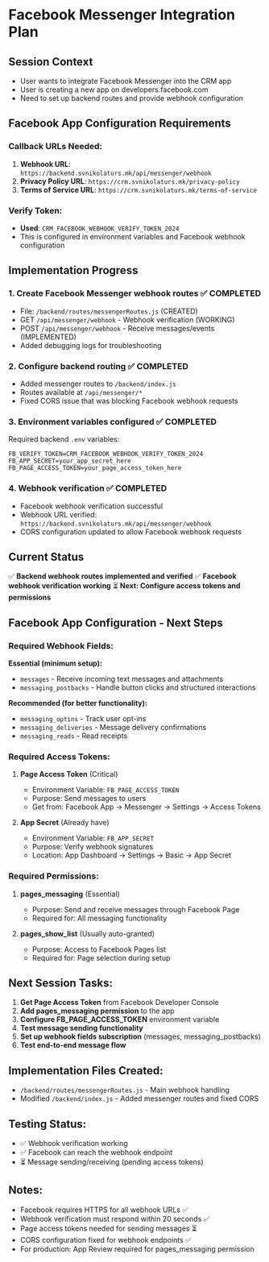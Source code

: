 # Facebook Messenger Integration Plan

## Session Context
- User wants to integrate Facebook Messenger into the CRM app
- User is creating a new app on developers.facebook.com
- Need to set up backend routes and provide webhook configuration

## Facebook App Configuration Requirements

### Callback URLs Needed:
1. **Webhook URL**: `https://backend.svnikolaturs.mk/api/messenger/webhook`
2. **Privacy Policy URL**: `https://crm.svnikolaturs.mk/privacy-policy`
3. **Terms of Service URL**: `https://crm.svnikolaturs.mk/terms-of-service`

### Verify Token:
- **Used**: `CRM_FACEBOOK_WEBHOOK_VERIFY_TOKEN_2024`
- This is configured in environment variables and Facebook webhook configuration

## Implementation Progress

### 1. Create Facebook Messenger webhook routes ✅ COMPLETED
- File: `/backend/routes/messengerRoutes.js` (CREATED)
- GET `/api/messenger/webhook` - Webhook verification (WORKING)
- POST `/api/messenger/webhook` - Receive messages/events (IMPLEMENTED)
- Added debugging logs for troubleshooting

### 2. Configure backend routing ✅ COMPLETED
- Added messenger routes to `/backend/index.js` 
- Routes available at `/api/messenger/*`
- Fixed CORS issue that was blocking Facebook webhook requests

### 3. Environment variables configured ✅ COMPLETED
Required backend `.env` variables:
```
FB_VERIFY_TOKEN=CRM_FACEBOOK_WEBHOOK_VERIFY_TOKEN_2024
FB_APP_SECRET=your_app_secret_here
FB_PAGE_ACCESS_TOKEN=your_page_access_token_here
```

### 4. Webhook verification ✅ COMPLETED
- Facebook webhook verification successful
- Webhook URL verified: `https://backend.svnikolaturs.mk/api/messenger/webhook`
- CORS configuration updated to allow Facebook webhook requests

## Current Status
✅ **Backend webhook routes implemented and verified**
✅ **Facebook webhook verification working**
⏳ **Next: Configure access tokens and permissions**

## Facebook App Configuration - Next Steps

### Required Webhook Fields:
**Essential (minimum setup):**
- `messages` - Receive incoming text messages and attachments
- `messaging_postbacks` - Handle button clicks and structured interactions

**Recommended (for better functionality):**
- `messaging_optins` - Track user opt-ins
- `messaging_deliveries` - Message delivery confirmations
- `messaging_reads` - Read receipts

### Required Access Tokens:
1. **Page Access Token** (Critical)
   - Environment Variable: `FB_PAGE_ACCESS_TOKEN`
   - Purpose: Send messages to users
   - Get from: Facebook App → Messenger → Settings → Access Tokens

2. **App Secret** (Already have)
   - Environment Variable: `FB_APP_SECRET`
   - Purpose: Verify webhook signatures
   - Location: App Dashboard → Settings → Basic → App Secret

### Required Permissions:
1. **pages_messaging** (Essential)
   - Purpose: Send and receive messages through Facebook Page
   - Required for: All messaging functionality

2. **pages_show_list** (Usually auto-granted)
   - Purpose: Access to Facebook Pages list
   - Required for: Page selection during setup

## Next Session Tasks:
1. **Get Page Access Token** from Facebook Developer Console
2. **Add pages_messaging permission** to the app
3. **Configure FB_PAGE_ACCESS_TOKEN** environment variable
4. **Test message sending functionality**
5. **Set up webhook fields subscription** (messages, messaging_postbacks)
6. **Test end-to-end message flow**

## Implementation Files Created:
- `/backend/routes/messengerRoutes.js` - Main webhook handling
- Modified `/backend/index.js` - Added messenger routes and fixed CORS

## Testing Status:
- ✅ Webhook verification working
- ✅ Facebook can reach the webhook endpoint
- ⏳ Message sending/receiving (pending access tokens)

## Notes:
- Facebook requires HTTPS for all webhook URLs ✅
- Webhook verification must respond within 20 seconds ✅
- Page access tokens needed for sending messages ⏳
- CORS configuration fixed for webhook endpoints ✅
- For production: App Review required for pages_messaging permission